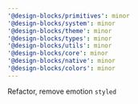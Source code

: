 ```yaml
---
'@design-blocks/primitives': minor
'@design-blocks/system': minor
'@design-blocks/theme': minor
'@design-blocks/types': minor
'@design-blocks/utils': minor
'@design-blocks/core': minor
'@design-blocks/native': minor
'@design-blocks/colors': minor
---
```


Refactor, remove emotion `styled`
